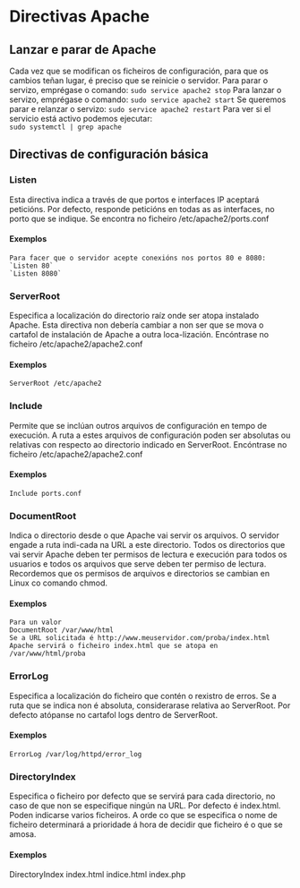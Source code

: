 # Directivas Apache

## Lanzar e parar de Apache 

Cada vez que se modifican os ficheiros de configuración, para que os cambios teñan lugar, é preciso que se reinicie o servidor.
Para parar o servizo, emprégase o comando:
`sudo service apache2 stop`
Para lanzar o servizo, emprégase o comando:
`sudo service apache2 start`
Se queremos parar e relanzar o servizo:
`sudo service apache2 restart`
Para ver si el servicio está activo podemos ejecutar:  
`sudo systemctl | grep apache`

## Directivas de configuración básica

### Listen 

Esta directiva indica a través de que portos e interfaces IP aceptará peticións. Por defecto, responde peticións en todas as as interfaces, no porto que se indique. Se encontra no ficheiro /etc/apache2/ports.conf
#### Exemplos
	Para facer que o servidor acepte conexións nos portos 80 e 8080:
    `Listen 80`
    `Listen 8080`

### ServerRoot 

Especifica a localización do directorio raíz onde ser atopa instalado Apache. Esta directiva non debería cambiar a non ser que se mova o cartafol de instalación de Apache a outra loca-lización. Encóntrase no ficheiro /etc/apache2/apache2.conf 

#### Exemplos
	ServerRoot /etc/apache2

### Include 

Permite que se inclúan outros arquivos de configuración en tempo de execución. A ruta a estes arquivos de configuración poden ser absolutas ou relativas con respecto ao directorio indicado en ServerRoot. Encóntrase no ficheiro /etc/apache2/apache2.conf 

#### Exemplos
    Include ports.conf
    
### DocumentRoot 

Indica o directorio desde o que Apache vai servir os arquivos. O servidor engade a ruta indi-cada na URL a este directorio.
Todos os directorios que vai servir Apache deben ter permisos de lectura e execución para todos os usuarios e todos os arquivos que serve deben ter permiso de lectura. Recordemos que os permisos de arquivos e directorios se cambian en Linux co comando chmod.

#### Exemplos
    Para un valor
    DocumentRoot /var/www/html
    Se a URL solicitada é http://www.meuservidor.com/proba/index.html Apache servirá o ficheiro index.html que se atopa en /var/www/html/proba

### ErrorLog 

Especifica a localización do ficheiro que contén o rexistro de erros. Se a ruta que se indica non é absoluta, considerarase relativa ao ServerRoot. Por defecto atópanse no cartafol logs dentro de ServerRoot.

#### Exemplos
    ErrorLog /var/log/httpd/error_log

### DirectoryIndex 

Especifica o ficheiro por defecto que se servirá para cada directorio, no caso de que non se especifique ningún na URL. Por defecto é index.html. 
Poden indicarse varios ficheiros. A orde co que se especifica o nome de ficheiro determinará a prioridade á hora de decidir que ficheiro é o que se amosa.

#### Exemplos
   DirectoryIndex index.html indice.html index.php

